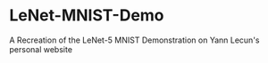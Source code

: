 # LeNet-MNIST-Demo
A Recreation of the LeNet-5 MNIST Demonstration on Yann Lecun's personal website
